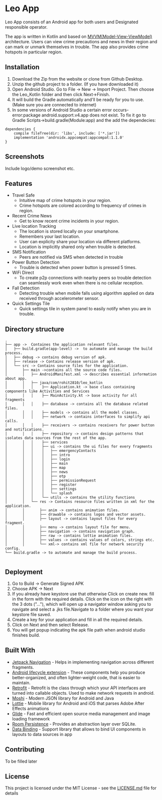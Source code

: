 # Leo App

Leo App consists of an Android app for both users and Designated responsible operator.

The app is written in Kotlin and based on [MVVM(Model-View-ViewModel)](https://developer.android.com/jetpack/guide) architecture. Users can view crime precautions and news in their region and can mark or unmark themselves in trouble. The app also provides crime hotspots in particular region.



## Installation

1. Download the Zip from the website or clone from Github Desktop.
2. Unzip the github project to a folder. (If you have downloaded it)
3. Open Android Studio. Go to File -> New -> Import Project. Then choose the Leo_Kotlin folder and then click Next->Finish.
4. It will build the Gradle automatically and'll be ready for you to use. (Make sure you are connected to internet)
5.  In some versions of Android Studio a certain error occurs-
error:package android.support.v4.app does not exist.
To fix it go to Gradle Scripts->build.gradle(Module:app) and the add the dependecies:
```
dependencies {      
    compile fileTree(dir: 'libs', include: ['*.jar'])  
    implementation 'androidx.appcompat:appcompat:1.1.0' 
}
```

## Screenshots

Include logo/demo screenshot etc.

## Features


- Travel Safe
  - Intuitive map of crime hotspots in your region.
  - Crime hotspots are colored according to frequency of crimes in region.
- Recent Crime News
  - Get to know recent crime incidents in your region.
- Live location Tracking
  - The location is stored locally on your smartphone.
  - Remembers your last location. 
  - User can explicity share your location via different platforms. 
  - Location is implicitly shared only when trouble is detected.
- SMS Notification
  - Peers are notified via SMS when detected in trouble
- Power Button Detection
  - Trouble is detected when power button is pressed 5 times.
- WiFi Direct
  - To create p2p connections with nearby peers so trouble detection can seamlessly work even when there is no cellular reception.
- Fall Detection
  - Detecting trouble when mobile falls using algorithm applied on data received through accelerometer sensor.
- Quick Settings Tile
  - Quick settings tile in system panel to easily notify when you are in trouble.


## Directory structure

```
.
├── app ->  Containes the application relevant files.
│   ├── build.gradle(app-level) ->  to automate and manage the build process.
│   ├── debug -> contains debug version of apk.
│   ├── release -> Contains release version of apk.
│   └── src -> Contains source files for the application.
│       ├── main ->contains all the source code files.
│       │   ├── AndroidManifest.xml -> describes essential information about app.
│       │   ├── java/com/rohit2810/leo_kotlin
│       │   │    ├── Application.kt -> base class containing components like Activities and Services
│       │   │    ├── MainActivity.kt -> base activity for all fragments
│       │   │    ├── database -> contains all the database related files.
│       │   │    ├── models -> contains all the model classes.
│       │   │    ├── network -> contains interfaces to simplify api calls.
│       │   │    ├── receivers -> contains receivers for power button and notifications.
│       │   │    ├── repository -> contains design patterns that isolates data sources from the rest of the app.
│       │   │    ├── services
│       │   │    ├── ui -> contains the ui files for every fragments
│       │   │    │   ├── emergencyContacts
│       │   │    │   ├── intro
│       │   │    │   ├── login
│       │   │    │   ├── main
│       │   │    │   ├── map
│       │   │    │   ├── news
│       │   │    │   ├── otp
│       │   │    │   ├── permissionRequest
│       │   │    │   ├── register
│       │   │    │   ├── settings
│       │   │    │   └── splash
│       │   │    └── utils -> contains the utility functions
│       │   └── res -> Contains resource files written in xml for the application.
│       │       ├── anim -> contains animation files.
│       │       ├── drawable -> contains logos and vector assets.
│       │       ├── layout -> contains layout files for every fragment.
│       │       ├── menu -> contains layout file for menu.
│       │       ├── navigation -> contains navigation graph.
│       │       ├── raw -> contains lottie animation files.
│       │       ├── values -> contains values of colors, strings etc.
│       │       └── xml-> contains xml file for network security config.
└── build.gradle -> to automate and manage the build process.


```

## Deployment

1. Go to Build -> Generate Signed APK
2. Choose APK -> Next
3. If you already have keystore use that otherwise Click on create new. fill in the form with the required details.
Click on the icon on the right with the 3 dots ("..."), which will open up a navigator window asking you to navigate and select a .jks file.Navigate to a folder where you want your keystore file saved.
4. Create a key for your application and fill in all the required details.
5. Click on Next and then select Release.
6. You will get popup indicating the apk file path when android studio finishes build.

## Built With

- [Jetpack Navigation](https://developer.android.com/guide/navigation) - Helps in implementing navigation across different fragments.
- [Android lifecycle extension](https://developer.android.com/jetpack/androidx/releases/lifecycle) -  These components help you produce better-organized, and often lighter-weight code, that is easier to maintain.
- [Retrofit](https://square.github.io/retrofit/) - Retrofit is the class through which your API interfaces are turned into callable objects. Used to make network requests in android.
- [Moshi](https://github.com/square/moshi) - Modern JSON library for Android and Java
- [Lottie](https://github.com/airbnb/lottie-android) -  Mobile library for Android and iOS that parses Adobe After Effects animations
- [Glide](https://github.com/bumptech/glide) - Fast and efficient open source media management and image loading framework
- [Room Persistence](https://developer.android.com/topic/libraries/architecture/room) - Provides an abstraction layer over SQLite.
- [Data Binding](https://developer.android.com/topic/libraries/data-binding) - Support library that allows to bind UI components in layouts to data sources in app

## Contributing

To be filled later

## License

This project is licensed under the MIT License - see the [LICENSE.md](LICENSE.md) file for details

